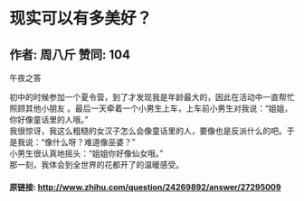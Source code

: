 # 现实可以有多美好？
## 作者: 周八斤  赞同: 104
午夜之答  
  
初中的时候参加一个夏令营，到了才发现我是年龄最大的，因此在活动中一直帮忙照顾其他小朋友
。最后一天牵着一个小男生上车，上车前小男生对我说：“姐姐，你好像童话里的人哦。”  
我很惊讶，我这么粗糙的女汉子怎么会像童话里的人，要像也是反派什么的吧。于是我说：“像什么呀？难道像巫婆？”  
小男生很认真地摇头：“姐姐你好像仙女哦。”  
那一刻，我体会到全世界的花都开了的温暖感受。

#### 原链接: http://www.zhihu.com/question/24269892/answer/27295009